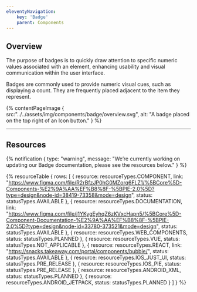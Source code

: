 ```yaml
---
eleventyNavigation:
    key: 'Badge'
    parent: Components
---
```


## Overview

The purpose of badges is to quickly draw attention to specific numeric values associated with an element, enhancing usability and visual communication within the user interface.

Badges are commonly used to provide numeric visual cues, such as displaying a count. They are frequently placed adjacent to the item they represent.


{% contentPageImage {
    src:"../../assets/img/components/badge/overview.svg",
    alt: "A badge placed on the top right of an Icon button."
} %}

---

## Resources

{% notification {
  type: "warning",
  message: "We’re currently working on updating our Badge documentation, please see the resources below."
} %}

{% resourceTable {
    rows: [
        {
            resource: resourceTypes.COMPONENT,
            link: "https://www.figma.com/file/R2rBfzJP0hG0MZorq6FLZ1/%5BCore%5D-Components-%E2%9A%AA%EF%B8%8F-%5BPIE-2.0%5D?type=design&node-id=38419-73358&mode=design",
            status: statusTypes.AVAILABLE
        },
        {
            resource: resourceTypes.DOCUMENTATION,
            link: "https://www.figma.com/file/j1YKygEyhqZ6zKVxcHapn5/%5BCore%5D-Component-Documentation-%E2%9A%AA%EF%B8%8F-%5BPIE-2.0%5D?type=design&node-id=33780-373521&mode=design",
            status: statusTypes.AVAILABLE
        },
        {
            resource: resourceTypes.WEB_COMPONENTS,
            status: statusTypes.PLANNED
        },
        {
            resource: resourceTypes.VUE,
            status: statusTypes.NOT_APPLICABLE
        },
        {
            resource: resourceTypes.REACT,
            link: "https://snacks.takeaway.com/portal/components/bubble/",
            status: statusTypes.AVAILABLE
        },
        {
            resource: resourceTypes.IOS_JUST_UI,
            status: statusTypes.PRE_RELEASE
        },
        {
            resource: resourceTypes.IOS_PIE,
            status: statusTypes.PRE_RELEASE
        },
        {
            resource: resourceTypes.ANDROID_XML,
            status: statusTypes.PLANNED
        },
        {
            resource: resourceTypes.ANDROID_JETPACK,
            status: statusTypes.PLANNED
        }
    ]
} %}
